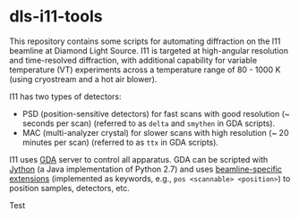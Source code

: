 # dls-i11-tools

This repository contains some scripts for automating diffraction on the I11 beamline at Diamond Light Source.
I11 is targeted at high-angular resolution and time-resolved diffraction, with additional capability for variable temperature (VT) experiments across a temperature range of 80 - 1000 K (using cryostream and a hot air blower).

I11 has two types of detectors:

- PSD (position-sensitive detectors) for fast scans with good resolution (~ seconds per scan) (referred to as `delta` and `smythen` in GDA scripts).
- MAC (multi-analyzer crystal) for slower scans with high resolution (~ 20 minutes per scan) (referred to as `ttx` in GDA scripts).

I11 uses [GDA](http://www.opengda.org/OpenGDA/Documentation.html) server to control all apparatus.
GDA can be scripted with [Jython](https://www.jython.org/) (a Java implementation of Python 2.7) and uses [beamline-specific extensions](https://alfred.diamond.ac.uk/documentation/manuals/GDA_User_Guide/master/writing_scripts.html) (implemented as keywords, e.g., `pos <scannable> <position>`) to position samples, detectors, etc.


Test